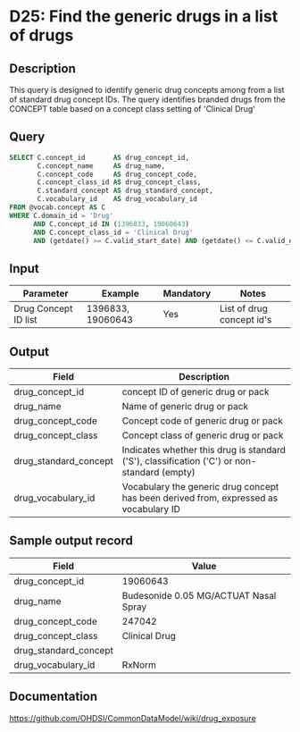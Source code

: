 <!---
Group:drug
Name:D25 Find the generic drugs in a list of drugs
Author:Patrick Ryan
CDM Version: 5.0
-->

# D25: Find the generic drugs in a list of drugs

## Description
This query is designed to identify generic drug concepts among from a list of standard drug concept IDs. The query identifies branded drugs from the CONCEPT table based on a concept class setting of 'Clinical Drug'

## Query
```sql
SELECT C.concept_id       AS drug_concept_id,
       C.concept_name     AS drug_name,
       C.concept_code     AS drug_concept_code,
       C.concept_class_id AS drug_concept_class,
       C.standard_concept AS drug_standard_concept,
       C.vocabulary_id    AS drug_vocabulary_id
FROM @vocab.concept AS C
WHERE C.domain_id = 'Drug'
      AND C.concept_id IN (1396833, 19060643)
      AND C.concept_class_id = 'Clinical Drug'
      AND (getdate() >= C.valid_start_date) AND (getdate() <= C.valid_end_date)
```

## Input

|  Parameter |  Example |  Mandatory |  Notes |
| --- | --- | --- | --- |
|  Drug Concept ID list |  1396833, 19060643 |  Yes | List of drug concept id's |

## Output

|  Field |  Description |
| --- | --- |
|  drug_concept_id |  concept ID of generic drug or pack |
|  drug_name |  Name of generic drug or pack |
|  drug_concept_code |  Concept code of generic drug or pack |
|  drug_concept_class |  Concept class of generic drug or pack |
|  drug_standard_concept |  Indicates whether this drug is standard ('S'), classification ('C') or non-standard (empty) |
|  drug_vocabulary_id |  Vocabulary the generic drug concept has been derived from, expressed as vocabulary ID |

## Sample output record

|  Field |  Value |
| --- | --- |
|  drug_concept_id |  19060643 |
|  drug_name |  Budesonide 0.05 MG/ACTUAT Nasal Spray |
|  drug_concept_code |  247042 |
|  drug_concept_class |  Clinical Drug |
|  drug_standard_concept |  |
|  drug_vocabulary_id | RxNorm |


## Documentation
https://github.com/OHDSI/CommonDataModel/wiki/drug_exposure
